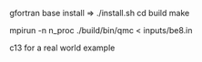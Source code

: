gfortran base install => ./install.sh
cd build 
make

mpirun -n n_proc ./build/bin/qmc < inputs/be8.in

c13 for a real world example
